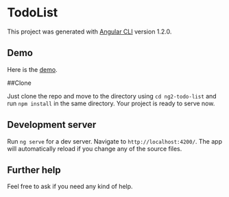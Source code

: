 # TodoList

This project was generated with [Angular CLI](https://github.com/angular/angular-cli) version 1.2.0.

## Demo

Here is the [demo](https://todo-list-ng2.herokuapp.com/#/list).

##Clone

Just clone the repo and move to the directory using `cd ng2-todo-list` and run `npm install` in the same directory. Your project is ready to serve now.

## Development server

Run `ng serve` for a dev server. Navigate to `http://localhost:4200/`. The app will automatically reload if you change any of the source files.


## Further help

Feel free to ask if you need any kind of help.
